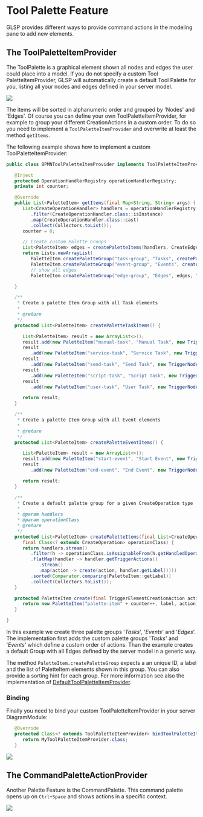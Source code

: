 # Tool Palette Feature

GLSP provides different ways to provide command actions in the modeling pane to add new elements. 

## The ToolPaletteItemProvider

The ToolPalette is a graphical element shown all nodes and edges the user could place into a model. If you do not specify a custom Tool PaletteItemProvider, GLSP will automatically create a default Tool Palette for you, listing all your nodes and edges defined in your server model.

<img src="../images/ToolPaletteItemProvider-01.png" />

The items will be sorted in alphanumeric order and grouped by 'Nodes' and 'Edges'.  Of course you can define your own ToolPaletteItemProvider, for example to group your different CreationActions in  a custom order. To do so you need to implement a `ToolPaletteItemProvider` and overwrite at least the method `getItems`. 

The following example shows how to implement a custom ToolPaletteItemProvider:

```java
public class BPMNToolPaletteItemProvider implements ToolPaletteItemProvider {

   @Inject
   protected OperationHandlerRegistry operationHandlerRegistry;
   private int counter;

   @Override
   public List<PaletteItem> getItems(final Map<String, String> args) {
      List<CreateOperationHandler> handlers = operationHandlerRegistry.getAll().stream()
         .filter(CreateOperationHandler.class::isInstance)
         .map(CreateOperationHandler.class::cast)
         .collect(Collectors.toList());
      counter = 0;

      // Create custom Palette Groups
      List<PaletteItem> edges = createPaletteItems(handlers, CreateEdgeOperation.class);
      return Lists.newArrayList(
         PaletteItem.createPaletteGroup("task-group", "Tasks", createPaletteTaskItems(), "symbol-property", "A"),
         PaletteItem.createPaletteGroup("event-group", "Events", createPaletteEventItems(), "symbol-property", "B"),
         // show all edges
         PaletteItem.createPaletteGroup("edge-group", "Edges", edges, "symbol-property", "C"));

   }

   /**
    * Create a palette Item Group with all Task elements
    *
    * @return
    */
   protected List<PaletteItem> createPaletteTaskItems() {

      List<PaletteItem> result = new ArrayList<>();
      result.add(new PaletteItem("manual-task", "Manual Task", new TriggerNodeCreationAction(ModelTypes.MANUAL_TASK)));
      result
         .add(new PaletteItem("service-task", "Service Task", new TriggerNodeCreationAction(ModelTypes.SERVICE_TASK)));
      result
         .add(new PaletteItem("send-task", "Send Task", new TriggerNodeCreationAction(ModelTypes.SERVICE_TASK)));
      result
         .add(new PaletteItem("script-task", "Script Task", new TriggerNodeCreationAction(ModelTypes.SCRIPT_TASK)));
      result
         .add(new PaletteItem("user-task", "User Task", new TriggerNodeCreationAction(ModelTypes.USER_TASK)));

      return result;
   }

   /**
    * Create a palette Item Group with all Event elements
    *
    * @return
    */
   protected List<PaletteItem> createPaletteEventItems() {

      List<PaletteItem> result = new ArrayList<>();
      result.add(new PaletteItem("start-event", "Start Event", new TriggerNodeCreationAction(ModelTypes.START_EVENT)));
      result
         .add(new PaletteItem("end-event", "End Event", new TriggerNodeCreationAction(ModelTypes.END_EVENT)));

      return result;
   }

   /**
    * Create a default palette group for a given CreateOperation type
    *
    * @param handlers
    * @param operationClass
    * @return
    */
   protected List<PaletteItem> createPaletteItems(final List<CreateOperationHandler> handlers,
      final Class<? extends CreateOperation> operationClass) {
      return handlers.stream()
         .filter(h -> operationClass.isAssignableFrom(h.getHandledOperationType()))
         .flatMap(handler -> handler.getTriggerActions()
            .stream()
            .map(action -> create(action, handler.getLabel())))
         .sorted(Comparator.comparing(PaletteItem::getLabel))
         .collect(Collectors.toList());
   }

   protected PaletteItem create(final TriggerElementCreationAction action, final String label) {
      return new PaletteItem("palette-item" + counter++, label, action);
   }

}
```
	
In this example we create three palette groups '*Tasks*', '*Events*' and '*Edges*'. The implementation first adds the custom palette groups '*Tasks*' and '*Events*' which define a custom order of actions. Than the example creates a default Group with all Edges defined by the server model in a generic way.
 
The method `PaletteItem.createPaletteGroup` expects a an unique ID, a label and the list of PaletteItem elements shown in this group. You can also provide a sorting hint for each group. For more information see also the implementation of [DefaultToolPaletteItemProvider](https://github.com/eclipse-glsp/glsp-server/blob/master/plugins/org.eclipse.glsp.server/src/org/eclipse/glsp/server/internal/toolpalette/DefaultToolPaletteItemProvider.java). 



### Binding

Finally you need to bind your custom ToolPaletteItemProvider in your server DiagramModule:


```java
   @Override
   protected Class<? extends ToolPaletteItemProvider> bindToolPaletteItemProvider() {
      return MyToolPaletteItemProvider.class;
   }
```

<img src="./images/ToolPaletteItemProvider-02.png" /> 

## The CommandPaletteActionProvider

Another Palette Feature is the CommandPalette. This command palette opens up on `Ctrl+Space` and shows actions in a specific context.

<img src="./images/CommandPaletteItemProvider-01.png" /> 
